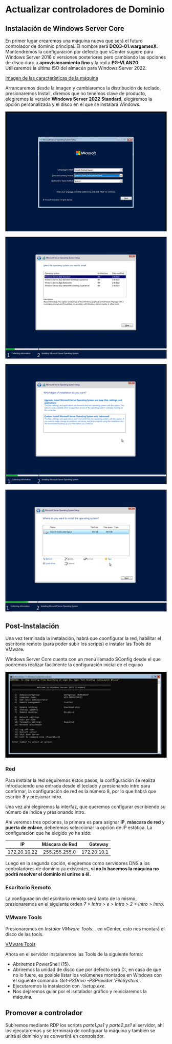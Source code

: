 # Actualizar controladores de Dominio

## Instalación de Windows Server Core

En primer lugar crearemos una máquina nueva que será el futuro controlador de dominio principal. El nombre será **DC03-01.wargamesX**. Mantendremos la configuración por defecto que vCenter sugiere para Windows Server 2016 o versiones posteriores pero cambiando las opciones de disco duro a **aprovisionamiento fino** y la red a **PG-VLAN20**. Utilizaremos la última ISO del almacén para Windows Server 2022.

[Imagen de las características de la máquina](../doc/Server-Core/creacion-maquina.jpg)

Arrancaremos desde la imagen y cambiaremos la distribución de teclado, presionaremos Install, diremos que no tenemos clave de producto, elegiremos la versión **Windows Server 2022 Standard**, elegiremos la opción personalizada y el disco en el que se instalará Windows.

![Teclado](../doc/Server-Core/teclado.jpg)

![Edición](../doc/Server-Core/edicion.jpg)

![Personalizada](../doc/Server-Core/personalizada.png)

![Disco](../doc/Server-Core/disco.jpg)


## Post-Instalación

Una vez terminada la instalación, habrá que coonfigurar la red, habilitar el escritorio remoto (para poder subir los scripts) e instalar las Tools de VMware.

Windows Server Core cuenta con un menú llamado SConfig desde el que podremos realizar fácilmente la configuración inicial de el equipo

![SConfig](../doc/Server-Core/sconfig.jpg)

### Red

Para instalar la red seguiremos estos pasos, la configuración se realiza introduciendo una entrada desde el teclado y presionando intro para confirmar, la configuración de red es la número 8, por lo que habrá que escribir 8 y presionar intro.

Una vez ahí elegiremos la interfaz, que queremos configurar escribiendo su número de índice y presionando intro.

Ahí veremos tres opciones, la primera es para asignar **IP**, **máscara de red** y **puerta de enlace**, deberemos seleccionar la opción de IP estática. La configuración que he elegido yo ha sido:

| **IP**        | **Máscara de Red**           | **Gateway**  |
| ------------- |:-------------:| -----:|
| 172.20.10.22      | 255.255.255.0 | 172.20.10.1 |

Luego en la segunda opción, elegiremos como servidores DNS a los controladores de dominio ya existentes, **si no lo hacemos la máquina no podrá resolver el dominio ni unirse a él.**


### Escritorio Remoto

La configuración del escritorio remoto será tanto de lo mismo, presionaremos en el siguiente orden *7 > Intro > e > Intro > 2 > Intro > Intro*.


### VMware Tools

Presionaremos en *Instalar VMware Tools…* en vCenter, esto nos montará el disco de las tools.

[VMware Tools](../doc/Server-Core/tools.jpg)


Ahora en el servidor instalaremos las Tools de la siguiente forma:

* Abriremos PowerShell (15).
* Abriremos la unidad de disco que por defecto será D:, en caso de que no lo fuere, es posible listar los volúmenes montados en Windows con el siguente comando: *Get-PSDrive -PSProvider 'FileSystem'*.
* Ejecutaremos la instalación con *.\setup.exe*.
* Nos dejaremos guiar por el isntalador gráfico y reiniciaremos la máquina.


## Promover a controlador

Subiremos mediante RDP los scripts *parte1.ps1* y *parte2.ps1* al servidor, ahí los ejecutaremos y se terminará de configurar la máquina y también se unirá al dominio y se convertirá en controlador.